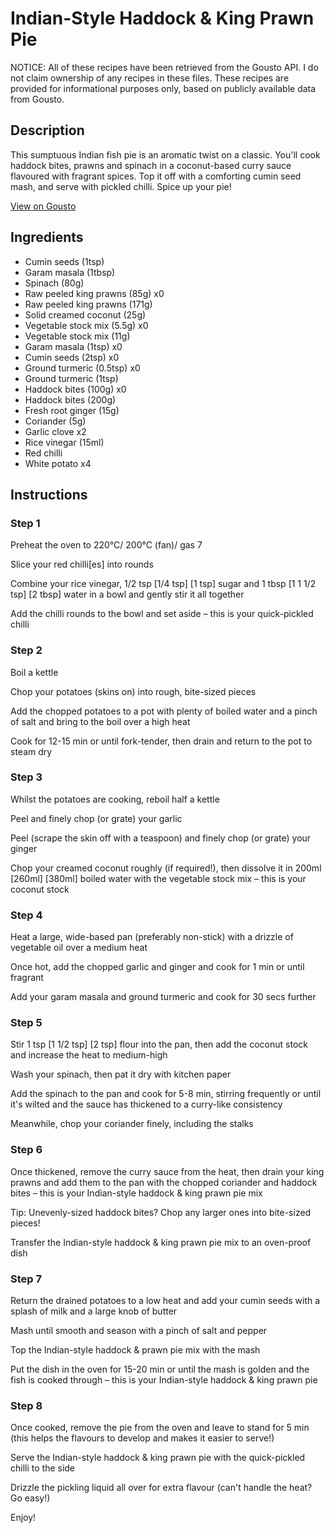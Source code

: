 # Indian-Style Haddock & King Prawn Pie

NOTICE: All of these recipes have been retrieved from the Gousto API. I do not claim ownership of any recipes in these files. These recipes are provided for informational purposes only, based on publicly available data from Gousto.

## Description

This sumptuous Indian fish pie is an aromatic twist on a classic. You'll cook haddock bites, prawns and spinach in a coconut-based curry sauce flavoured with fragrant spices. Top it off with a comforting cumin seed mash, and serve with pickled chilli. Spice up your pie!

[View on Gousto](https://www.gousto.co.uk/recipes/cookbook/indian-fish-pie-with-quick-pickled-chilli)

## Ingredients

- Cumin seeds (1tsp)
- Garam masala (1tbsp)
- Spinach (80g)
- Raw peeled king prawns (85g) x0
- Raw peeled king prawns (171g)
- Solid creamed coconut (25g)
- Vegetable stock mix (5.5g) x0
- Vegetable stock mix (11g)
- Garam masala (1tsp) x0
- Cumin seeds (2tsp) x0
- Ground turmeric (0.5tsp) x0
- Ground turmeric (1tsp)
- Haddock bites (100g) x0
- Haddock bites (200g)
- Fresh root ginger (15g)
- Coriander (5g)
- Garlic clove x2
- Rice vinegar (15ml)
- Red chilli
- White potato x4

## Instructions


### Step 1

Preheat the oven to 220°C/ 200°C (fan)/ gas 7

Slice your red chilli[es] into rounds

Combine your rice vinegar, 1/2 tsp <span class="text-purple">[1/4 tsp] </span><span class="text-danger">[1 tsp]</span> sugar and 1 tbsp<span class="text-purple"> [1 1 1/2 tsp]</span> <span class="text-danger">[2 tbsp] </span>water in a bowl and gently stir it all together

Add the chilli rounds to the bowl and set aside – this is your quick-pickled chilli


### Step 2

Boil a kettle

Chop your potatoes (skins on) into rough, bite-sized pieces

Add the chopped potatoes to a pot with plenty of boiled water and a pinch of salt and bring to the boil over a high heat

Cook for 12-15 min or until fork-tender, then drain and return to the pot to steam dry


### Step 3

Whilst the potatoes are cooking, reboil half a kettle

Peel and finely chop (or grate) your garlic

Peel (scrape the skin off with a teaspoon) and finely chop (or grate) your ginger

Chop your creamed coconut roughly (if required!), then dissolve it in 200ml <span class="text-purple">[260ml]</span> <span class="text-danger">[380ml]</span> boiled water with the vegetable stock mix – this is your coconut stock


### Step 4

Heat a large, wide-based pan (preferably non-stick) with a drizzle of vegetable oil over a medium heat

Once hot, add the chopped garlic and ginger and cook for 1 min or until fragrant

Add your garam masala and ground turmeric and cook for 30 secs further


### Step 5

Stir 1 tsp <span class="text-purple">[1 1/2 tsp]</span> <span class="text-danger">[2 tsp]</span> flour into the pan, then add the coconut stock and increase the heat to medium-high

Wash your spinach, then pat it dry with kitchen paper

Add the spinach to the pan and cook for 5-8 min, stirring frequently or until it's wilted and the sauce has thickened to a curry-like consistency

Meanwhile, chop your coriander finely, including the stalks


### Step 6

Once thickened, remove the curry sauce from the heat, then drain your king prawns and add them to the pan with the chopped coriander and haddock bites – this is your Indian-style haddock & king prawn pie mix

Tip: Unevenly-sized haddock bites? Chop any larger ones into bite-sized pieces!

Transfer the Indian-style haddock & king prawn pie mix to an oven-proof dish


### Step 7

Return the drained potatoes to a low heat and add your cumin seeds with a splash of milk and a large knob of butter

Mash until smooth and season with a pinch of salt and pepper

Top the Indian-style haddock & prawn pie mix with the mash

Put the dish in the oven for 15-20 min or until the mash is golden and the fish is cooked through – this is your Indian-style haddock & king prawn pie

### Step 8

Once cooked, remove the pie from the oven and leave to stand for 5 min (this helps the flavours to develop and makes it easier to serve!)

Serve the Indian-style haddock & king prawn pie with the quick-pickled chilli to the side

Drizzle the pickling liquid all over for extra flavour (can't handle the heat? Go easy!)

Enjoy!

